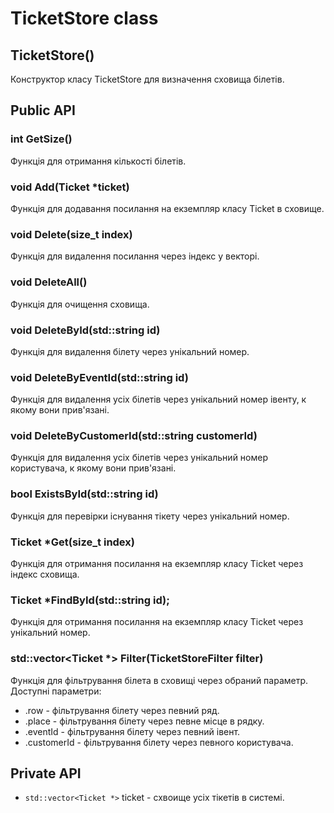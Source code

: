 # TicketStore class

## TicketStore()

Конструктор класу TicketStore для визначення сховища білетів.

## Public API

### int GetSize()

Функція для отримання кількості білетів.

### void Add(Ticket \*ticket)

Функція для додавання посилання на екземпляр класу Ticket в сховище.

### void Delete(size_t index)

Функція для видалення посилання через індекс у векторі.

### void DeleteAll()

Функція для очищення сховища.

### void DeleteById(std::string id)

Функція для видалення білету через унікальний номер.

### void DeleteByEventId(std::string id)

Функція для видалення усіх білетів через унікальний номер івенту, к якому вони прив'язані.

### void DeleteByCustomerId(std::string customerId)

Функція для видалення усіх білетів через унікальний номер користувача, к якому вони прив'язані.

### bool ExistsById(std::string id)

Функція для перевірки існування тікету через унікальний номер.

### Ticket \*Get(size_t index)

Функція для отримання посилання на екземпляр класу Ticket через індекс сховища.

### Ticket \*FindById(std::string id);

Функція для отримання посилання на екземпляр класу Ticket через унікальний номер.

### std::vector<Ticket \*> Filter(TicketStoreFilter filter)

Функція для фільтрування білета в сховищі через обраний параметр. Доступні параметри:

- .row - фільтрування білету через певний ряд.
- .place - фільтрування білету через певне місце в рядку.
- .eventId - фільтрування білету через певний івент.
- .customerId - фільтрування білету через певного користувача.

## Private API

- `std::vector<Ticket *>` ticket - схвоище усіх тікетів в системі.
